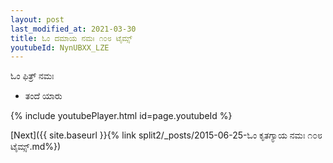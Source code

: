 ```yaml
---
layout: post
last_modified_at: 2021-03-30
title: ಓಂ ದಮಾಯ ನಮಃ ೧೦೮ ಟೈಮ್ಸ್
youtubeId: NynUBXX_LZE
---
```

 
 
 ಓಂ ಫಿತ್ರ್ ನಮಃ  
 
 -  ತಂದೆ ಯಾರು 
 
  
 
  
 
 
 
 
 
 


{% include youtubePlayer.html id=page.youtubeId %}
 
[Next]({{ site.baseurl }}{% link  split2/_posts/2015-06-25-ಓಂ ಕೃತಗ್ಯಾಯ ನಮಃ ೧೦೮ ಟೈಮ್ಸ್.md%})
 
